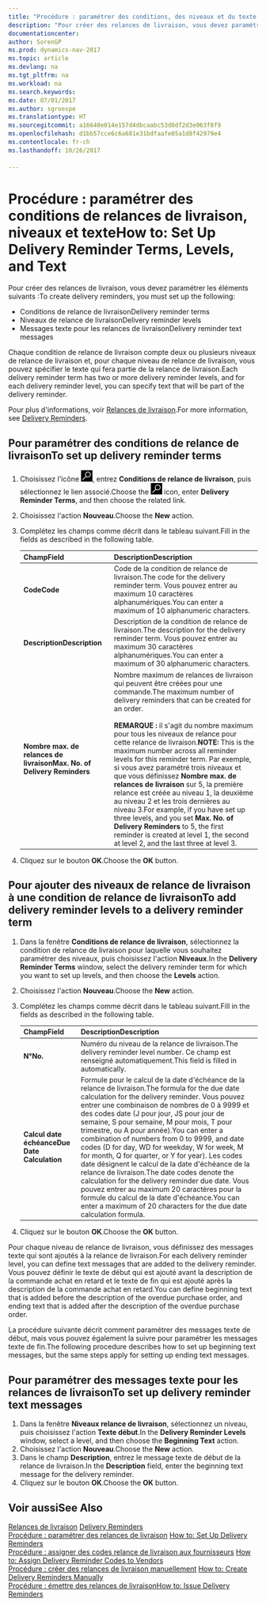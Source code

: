 ```yaml
---
title: "Procédure : paramétrer des conditions, des niveaux et du texte pour les relances de livraison"
description: "Pour créer des relances de livraison, vous devez paramétrer des conditions, des niveaux et du texte pour ces dernières. messages"
documentationcenter: 
author: SorenGP
ms.prod: dynamics-nav-2017
ms.topic: article
ms.devlang: na
ms.tgt_pltfrm: na
ms.workload: na
ms.search.keywords: 
ms.date: 07/01/2017
ms.author: sgroespe
ms.translationtype: HT
ms.sourcegitcommit: a16640e014e157d4dbcaabc53d0df2d3e063f8f9
ms.openlocfilehash: d1bb57cce6c6a681e31bdfaafe05a1d8f42979e4
ms.contentlocale: fr-ch
ms.lasthandoff: 10/26/2017

---
```

# <a name="how-to-set-up-delivery-reminder-terms-levels-and-text"></a><span data-ttu-id="cbf57-104">Procédure : paramétrer des conditions de relances de livraison, niveaux et texte</span><span class="sxs-lookup"><span data-stu-id="cbf57-104">How to: Set Up Delivery Reminder Terms, Levels, and Text</span></span>
<span data-ttu-id="cbf57-105">Pour créer des relances de livraison, vous devez paramétrer les éléments suivants :</span><span class="sxs-lookup"><span data-stu-id="cbf57-105">To create delivery reminders, you must set up the following:</span></span>  

- <span data-ttu-id="cbf57-106">Conditions de relance de livraison</span><span class="sxs-lookup"><span data-stu-id="cbf57-106">Delivery reminder terms</span></span>  
- <span data-ttu-id="cbf57-107">Niveaux de relance de livraison</span><span class="sxs-lookup"><span data-stu-id="cbf57-107">Delivery reminder levels</span></span>  
- <span data-ttu-id="cbf57-108">Messages texte pour les relances de livraison</span><span class="sxs-lookup"><span data-stu-id="cbf57-108">Delivery reminder text messages</span></span>  

<span data-ttu-id="cbf57-109">Chaque condition de relance de livraison compte deux ou plusieurs niveaux de relance de livraison et, pour chaque niveau de relance de livraison, vous pouvez spécifier le texte qui fera partie de la relance de livraison.</span><span class="sxs-lookup"><span data-stu-id="cbf57-109">Each delivery reminder term has two or more delivery reminder levels, and for each delivery reminder level, you can specify text that will be part of the delivery reminder.</span></span>  

<span data-ttu-id="cbf57-110">Pour plus d'informations, voir [Relances de livraison](delivery-reminders.md).</span><span class="sxs-lookup"><span data-stu-id="cbf57-110">For more information, see [Delivery Reminders](delivery-reminders.md).</span></span>  

## <a name="to-set-up-delivery-reminder-terms"></a><span data-ttu-id="cbf57-111">Pour paramétrer des conditions de relance de livraison</span><span class="sxs-lookup"><span data-stu-id="cbf57-111">To set up delivery reminder terms</span></span>  

1.  <span data-ttu-id="cbf57-112">Choisissez l'icône ![Page ou état pour la recherche](../../media/ui-search/search_small.png "icône Page ou état pour la recherche"), entrez **Conditions de relance de livraison**, puis sélectionnez le lien associé.</span><span class="sxs-lookup"><span data-stu-id="cbf57-112">Choose the ![Search for Page or Report](../../media/ui-search/search_small.png "Search for Page or Report icon") icon, enter **Delivery Reminder Terms**, and then choose the related link.</span></span>  
2.  <span data-ttu-id="cbf57-113">Choisissez l'action **Nouveau**.</span><span class="sxs-lookup"><span data-stu-id="cbf57-113">Choose the **New** action.</span></span>  
3.  <span data-ttu-id="cbf57-114">Complétez les champs comme décrit dans le tableau suivant.</span><span class="sxs-lookup"><span data-stu-id="cbf57-114">Fill in the fields as described in the following table.</span></span>  

    |<span data-ttu-id="cbf57-115">Champ</span><span class="sxs-lookup"><span data-stu-id="cbf57-115">Field</span></span>|<span data-ttu-id="cbf57-116">Description</span><span class="sxs-lookup"><span data-stu-id="cbf57-116">Description</span></span>|  
    |---------------------------------|---------------------------------------|  
    |<span data-ttu-id="cbf57-117">**Code**</span><span class="sxs-lookup"><span data-stu-id="cbf57-117">**Code**</span></span>|<span data-ttu-id="cbf57-118">Code de la condition de relance de livraison.</span><span class="sxs-lookup"><span data-stu-id="cbf57-118">The code for the delivery reminder term.</span></span> <span data-ttu-id="cbf57-119">Vous pouvez entrer au maximum 10 caractères alphanumériques.</span><span class="sxs-lookup"><span data-stu-id="cbf57-119">You can enter a maximum of 10 alphanumeric characters.</span></span>|  
    |<span data-ttu-id="cbf57-120">**Description**</span><span class="sxs-lookup"><span data-stu-id="cbf57-120">**Description**</span></span>|<span data-ttu-id="cbf57-121">Description de la condition de relance de livraison.</span><span class="sxs-lookup"><span data-stu-id="cbf57-121">The description for the delivery reminder term.</span></span> <span data-ttu-id="cbf57-122">Vous pouvez entrer au maximum 30 caractères alphanumériques.</span><span class="sxs-lookup"><span data-stu-id="cbf57-122">You can enter a maximum of 30 alphanumeric characters.</span></span>|  
    |<span data-ttu-id="cbf57-123">**Nombre max. de relances de livraison**</span><span class="sxs-lookup"><span data-stu-id="cbf57-123">**Max. No. of Delivery Reminders**</span></span>|<span data-ttu-id="cbf57-124">Nombre maximum de relances de livraison qui peuvent être créées pour une commande.</span><span class="sxs-lookup"><span data-stu-id="cbf57-124">The maximum number of delivery reminders that can be created for an order.</span></span><br /><br /> <span data-ttu-id="cbf57-125">**REMARQUE :** il s'agit du nombre maximum pour tous les niveaux de relance pour cette relance de livraison.</span><span class="sxs-lookup"><span data-stu-id="cbf57-125">**NOTE:** This is the maximum number across all reminder levels for this reminder term.</span></span> <span data-ttu-id="cbf57-126">Par exemple, si vous avez paramétré trois niveaux et que vous définissez **Nombre max. de relances de livraison** sur 5, la première relance est créée au niveau 1, la deuxième au niveau 2 et les trois dernières au niveau 3.</span><span class="sxs-lookup"><span data-stu-id="cbf57-126">For example, if you have set up three levels, and you set **Max. No. of Delivery Reminders** to 5, the first reminder is created at level 1, the second at level 2, and the last three at level 3.</span></span>|  

4.  <span data-ttu-id="cbf57-127">Cliquez sur le bouton **OK**.</span><span class="sxs-lookup"><span data-stu-id="cbf57-127">Choose the **OK** button.</span></span>  

## <a name="to-add-delivery-reminder-levels-to-a-delivery-reminder-term"></a><span data-ttu-id="cbf57-128">Pour ajouter des niveaux de relance de livraison à une condition de relance de livraison</span><span class="sxs-lookup"><span data-stu-id="cbf57-128">To add delivery reminder levels to a delivery reminder term</span></span>  

1.  <span data-ttu-id="cbf57-129">Dans la fenêtre **Conditions de relance de livraison**, sélectionnez la condition de relance de livraison pour laquelle vous souhaitez paramétrer des niveaux, puis choisissez l'action **Niveaux**.</span><span class="sxs-lookup"><span data-stu-id="cbf57-129">In the **Delivery Reminder Terms** window, select the delivery reminder term for which you want to set up levels, and then choose the **Levels** action.</span></span>  
2.  <span data-ttu-id="cbf57-130">Choisissez l'action **Nouveau**.</span><span class="sxs-lookup"><span data-stu-id="cbf57-130">Choose the **New** action.</span></span>  
3.  <span data-ttu-id="cbf57-131">Complétez les champs comme décrit dans le tableau suivant.</span><span class="sxs-lookup"><span data-stu-id="cbf57-131">Fill in the fields as described in the following table.</span></span>  

    |<span data-ttu-id="cbf57-132">Champ</span><span class="sxs-lookup"><span data-stu-id="cbf57-132">Field</span></span>|<span data-ttu-id="cbf57-133">Description</span><span class="sxs-lookup"><span data-stu-id="cbf57-133">Description</span></span>|  
    |---------------------------------|---------------------------------------|  
    |<span data-ttu-id="cbf57-134">**N°**</span><span class="sxs-lookup"><span data-stu-id="cbf57-134">**No.**</span></span>|<span data-ttu-id="cbf57-135">Numéro du niveau de la relance de livraison.</span><span class="sxs-lookup"><span data-stu-id="cbf57-135">The delivery reminder level number.</span></span> <span data-ttu-id="cbf57-136">Ce champ est renseigné automatiquement.</span><span class="sxs-lookup"><span data-stu-id="cbf57-136">This field is filled in automatically.</span></span>|  
    |<span data-ttu-id="cbf57-137">**Calcul date échéance**</span><span class="sxs-lookup"><span data-stu-id="cbf57-137">**Due Date Calculation**</span></span>|<span data-ttu-id="cbf57-138">Formule pour le calcul de la date d'échéance de la relance de livraison.</span><span class="sxs-lookup"><span data-stu-id="cbf57-138">The formula for the due date calculation for the delivery reminder.</span></span> <span data-ttu-id="cbf57-139">Vous pouvez entrer une combinaison de nombres de 0 à 9999 et des codes date (J pour jour, JS pour jour de semaine, S pour semaine, M pour mois, T pour trimestre, ou A pour année).</span><span class="sxs-lookup"><span data-stu-id="cbf57-139">You can enter a combination of numbers from 0 to 9999, and date codes (D for day, WD for weekday, W for week, M for month, Q for quarter, or Y for year).</span></span> <span data-ttu-id="cbf57-140">Les codes date désignent le calcul de la date d'échéance de la relance de livraison.</span><span class="sxs-lookup"><span data-stu-id="cbf57-140">The date codes denote the calculation for the delivery reminder due date.</span></span> <span data-ttu-id="cbf57-141">Vous pouvez entrer au maximum 20 caractères pour la formule du calcul de la date d'échéance.</span><span class="sxs-lookup"><span data-stu-id="cbf57-141">You can enter a maximum of 20 characters for the due date calculation formula.</span></span>|  

4.  <span data-ttu-id="cbf57-142">Cliquez sur le bouton **OK**.</span><span class="sxs-lookup"><span data-stu-id="cbf57-142">Choose the **OK** button.</span></span>  

<span data-ttu-id="cbf57-143">Pour chaque niveau de relance de livraison, vous définissez des messages texte qui sont ajoutés à la relance de livraison.</span><span class="sxs-lookup"><span data-stu-id="cbf57-143">For each delivery reminder level, you can define text messages that are added to the delivery reminder.</span></span> <span data-ttu-id="cbf57-144">Vous pouvez définir le texte de début qui est ajouté avant la description de la commande achat en retard et le texte de fin qui est ajouté après la description de la commande achat en retard.</span><span class="sxs-lookup"><span data-stu-id="cbf57-144">You can define beginning text that is added before the description of the overdue purchase order, and ending text that is added after the description of the overdue purchase order.</span></span>  

<span data-ttu-id="cbf57-145">La procédure suivante décrit comment paramétrer des messages texte de début, mais vous pouvez également la suivre pour paramétrer les messages texte de fin.</span><span class="sxs-lookup"><span data-stu-id="cbf57-145">The following procedure describes how to set up beginning text messages, but the same steps apply for setting up ending text messages.</span></span>  

## <a name="to-set-up-delivery-reminder-text-messages"></a><span data-ttu-id="cbf57-146">Pour paramétrer des messages texte pour les relances de livraison</span><span class="sxs-lookup"><span data-stu-id="cbf57-146">To set up delivery reminder text messages</span></span>  

1.  <span data-ttu-id="cbf57-147">Dans la fenêtre **Niveaux relance de livraison**, sélectionnez un niveau, puis choisissez l'action **Texte début**.</span><span class="sxs-lookup"><span data-stu-id="cbf57-147">In the **Delivery Reminder Levels** window, select a level, and then choose the **Beginning Text** action.</span></span>  
2.  <span data-ttu-id="cbf57-148">Choisissez l'action **Nouveau**.</span><span class="sxs-lookup"><span data-stu-id="cbf57-148">Choose the **New** action.</span></span>  
3.  <span data-ttu-id="cbf57-149">Dans le champ **Description**, entrez le message texte de début de la relance de livraison.</span><span class="sxs-lookup"><span data-stu-id="cbf57-149">In the **Description** field, enter the beginning text message for the delivery reminder.</span></span>  
4.  <span data-ttu-id="cbf57-150">Cliquez sur le bouton **OK**.</span><span class="sxs-lookup"><span data-stu-id="cbf57-150">Choose the **OK** button.</span></span>  

## <a name="see-also"></a><span data-ttu-id="cbf57-151">Voir aussi</span><span class="sxs-lookup"><span data-stu-id="cbf57-151">See Also</span></span>  
 <span data-ttu-id="cbf57-152">[Relances de livraison](delivery-reminders.md) </span><span class="sxs-lookup"><span data-stu-id="cbf57-152">[Delivery Reminders](delivery-reminders.md) </span></span>  
 <span data-ttu-id="cbf57-153">[Procédure : paramétrer des relances de livraison](how-to-set-up-delivery-reminders.md) </span><span class="sxs-lookup"><span data-stu-id="cbf57-153">[How to: Set Up Delivery Reminders](how-to-set-up-delivery-reminders.md) </span></span>  
 <span data-ttu-id="cbf57-154">[Procédure : assigner des codes relance de livraison aux fournisseurs](how-to-assign-delivery-reminder-codes-to-vendors.md) </span><span class="sxs-lookup"><span data-stu-id="cbf57-154">[How to: Assign Delivery Reminder Codes to Vendors](how-to-assign-delivery-reminder-codes-to-vendors.md) </span></span>  
 <span data-ttu-id="cbf57-155">[Procédure : créer des relances de livraison manuellement](how-to-create-delivery-reminders-manually.md) </span><span class="sxs-lookup"><span data-stu-id="cbf57-155">[How to: Create Delivery Reminders Manually](how-to-create-delivery-reminders-manually.md) </span></span>  
 [<span data-ttu-id="cbf57-156">Procédure : émettre des relances de livraison</span><span class="sxs-lookup"><span data-stu-id="cbf57-156">How to: Issue Delivery Reminders</span></span>](how-to-issue-delivery-reminders.md)

